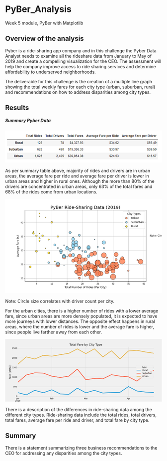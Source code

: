 # PyBer_Analysis
Week 5 module, PyBer with Matplotlib

## Overview of the analysis
Pyber is a ride-sharing app company and in this challenge the Pyber Data Analyst needs to examine all the rideshare data from January to May of 2019 and create a compelling visualization for the CEO. The assessment will help the company improve access to ride sharing services and determine affordability to underserved neighborhoods. 

The deliverable for this challenge is the creation of a multiple line graph showing the total weekly fares for each city type (urban, suburban, rural) and recommendations on how to address disparities among city types. 

## Results

##### Summary Pyber Data
![ScreenShot](https://github.com/liviamiyabara/PyBer_Analysis/blob/main/analysis/Pyber_summary.png)

As per summary table above, majority of rides and drivers are in urban areas, the average fare per ride and average fare per driver is lower in urban areas and higher in rural ones. Although the more than 80% of the drivers are concentrated in urban areas, only 63% of the total fares and 68% of the rides come from urban locations.


![ScreenShot](https://github.com/liviamiyabara/PyBer_Analysis/blob/main/analysis/Fig1.png) 

Note: Circle size correlates with driver count per city.

For the urban cities, there is a higher number of rides with a lower average fare, since urban areas are more densely populated, it is expected to have more journeys with lower distances. The opposite effect happens in rural areas, where the number of rides is lower and the average fare is higher, since people live farther away from each other.




![ScreenShot](https://github.com/liviamiyabara/PyBer_Analysis/blob/main/analysis/PyBer_fare_summary.png)


There is a description of the differences in ride-sharing data among the different city types. Ride-sharing data include the total rides, total drivers, total fares, average fare per ride and driver, and total fare by city type.


## Summary
There is a statement summarizing three business recommendations to the CEO for addressing any disparities among the city types.


